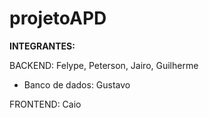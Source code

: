 # projetoAPD

**INTEGRANTES:**

BACKEND:
Felype,
Peterson,
Jairo,
Guilherme

- Banco de dados: Gustavo

FRONTEND:
Caio
